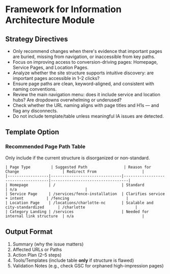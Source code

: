 
# Framework for Information Architecture Module

## Strategy Directives
- Only recommend changes when there's evidence that important pages are buried, missing from navigation, or inaccessible from key paths.
- Focus on improving access to conversion-driving pages: Homepage, Service Pages, and Location Pages.
- Analyze whether the site structure supports intuitive discovery: are important pages accessible in 1–2 clicks?
- Ensure page paths are clean, keyword-aligned, and consistent with naming conventions.
- Review the main navigation menu: does it include service and location hubs? Are dropdowns overwhelming or underused?
- Check whether the URL naming aligns with page titles and H1s — and flag any disconnects.
- Do not include template/table unless meaningful IA issues are detected.

## Template Option

### Recommended Page Path Table  
Only include if the current structure is disorganized or non-standard.

```
| Page Type         | Suggested Path                | Reason for Change                   | Redirect From                    |
|------------------|-------------------------------|-------------------------------------|----------------------------------|
| Homepage         | /                             | Standard                            | n/a                              |
| Service Page     | /services/fence-installation  | Clarifies service + intent          | /fencing                         |
| Location Page    | /locations/charlotte-nc       | Scalable and city-standardized      | /charlotte                      |
| Category Landing | /services                     | Needed for internal link structure  | n/a                              |
```

## Output Format
1. Summary (why the issue matters)
2. Affected URLs or Paths
3. Action Plan (2–5 steps)
4. Tools/Templates (include table **only** if structure is flawed)
5. Validation Notes (e.g., check GSC for orphaned high-impression pages)
